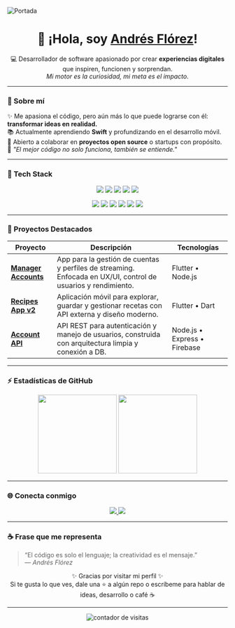 <!-- Imagen de Portada -->
![Portada](https://images.unsplash.com/photo-1550439062-609e1531270e?ixlib=rb-4.0.3&ixid=M3wxMjA3fDB8MHxwaG90by1wYWdlfHx8fGVufDB8fHx8fA%3D%3D&auto=format&fit=crop&w=1470&q=80)

<h1 align="center">👋 ¡Hola, soy <a href="https://andresflorez-portafolio.site/" target="_blank">Andrés Flórez</a>!</h1>

<p align="center">
  💻 Desarrollador de software apasionado por crear <strong>experiencias digitales</strong> que inspiren, funcionen y sorprendan.  
  <br/>
  <em>Mi motor es la curiosidad, mi meta es el impacto.</em>
</p>

---

### 🚀 Sobre mí  

✨ Me apasiona el código, pero aún más lo que puede lograrse con él: **transformar ideas en realidad.**  
📚 Actualmente aprendiendo **Swift** y profundizando en el desarrollo móvil.  
🤝 Abierto a colaborar en **proyectos open source** o startups con propósito.  
🎯 *"El mejor código no solo funciona, también se entiende."*  

---

### 🧠 Tech Stack

<p align="center">
  <!-- Lenguajes -->
  <img src="https://img.shields.io/badge/React%20Native-20232A?style=for-the-badge&logo=react&logoColor=61DAFB"/>
  <img src="https://img.shields.io/badge/Flutter-02569B?style=for-the-badge&logo=flutter&logoColor=white"/>
  <img src="https://img.shields.io/badge/JavaScript-F7DF1E?style=for-the-badge&logo=javascript&logoColor=black"/>
  <img src="https://img.shields.io/badge/TypeScript-3178C6?style=for-the-badge&logo=typescript&logoColor=white"/>
  <img src="https://img.shields.io/badge/Node.js-339933?style=for-the-badge&logo=node.js&logoColor=white"/>
</p>

<p align="center">
  <!-- Herramientas -->
  <img src="https://img.shields.io/badge/Git-F05032?style=for-the-badge&logo=git&logoColor=white"/>
  <img src="https://img.shields.io/badge/GitHub-181717?style=for-the-badge&logo=github&logoColor=white"/>
  <img src="https://img.shields.io/badge/VS%20Code-007ACC?style=for-the-badge&logo=visual-studio-code&logoColor=white"/>
  <img src="https://img.shields.io/badge/Docker-2496ED?style=for-the-badge&logo=docker&logoColor=white"/>
  <img src="https://img.shields.io/badge/Firebase-FFCA28?style=for-the-badge&logo=firebase&logoColor=black"/>
  <img src="https://img.shields.io/badge/Postman-FF6C37?style=for-the-badge&logo=postman&logoColor=white"/>
</p>

---

### 🧩 Proyectos Destacados  

| Proyecto | Descripción | Tecnologías |
|-----------|--------------|-------------|
| [**Manager Accounts**](https://github.com/andresflopaez1255/manager_accounts) | App para la gestión de cuentas y perfiles de streaming. Enfocada en UX/UI, control de usuarios y rendimiento. | Flutter • Node.js |
| [**Recipes App v2**](https://github.com/andresflopaez1255/recipes_appv2) | Aplicación móvil para explorar, guardar y gestionar recetas con API externa y diseño moderno. | Flutter • Dart |
| [**Account API**](https://github.com/andresflopaez1255/accountApi) | API REST para autenticación y manejo de usuarios, construida con arquitectura limpia y conexión a DB. | Node.js • Express • Firebase |

---

### ⚡️ Estadísticas de GitHub  

<p align="center">
  <img height="180em" src="https://github-readme-stats.vercel.app/api?username=andresflopaez1255&show_icons=true&theme=tokyonight&hide_border=true" />
  <img height="180em" src="https://github-readme-stats.vercel.app/api/top-langs/?username=andresflopaez1255&layout=compact&theme=tokyonight&hide_border=true" />
</p>

---

### 🌐 Conecta conmigo  

<p align="center">
  <a href="https://www.linkedin.com/in/andres-florez-111595197/">
    <img src="https://img.shields.io/badge/LinkedIn-Andrés%20Flórez-0077B5?style=for-the-badge&logo=linkedin&logoColor=white" />
  </a>
  <a href="https://andresflorez-portafolio.site/">
    <img src="https://img.shields.io/badge/Portafolio-andresflorez--portafolio.site-0A66C2?style=for-the-badge&logo=firefox&logoColor=white" />
  </a>
</p>

---

### ☕ Frase que me representa

> “El código es solo el lenguaje; la creatividad es el mensaje.”  
> — *Andrés Flórez*

<p align="center">
  ✨ Gracias por visitar mi perfil ✨  
  <br>
  Si te gusta lo que ves, dale una ⭐ a algún repo o escríbeme para hablar de ideas, desarrollo o café ☕
</p>

---

<p align="center">
  <img src="https://komarev.com/ghpvc/?username=andresflopaez1255&color=blueviolet&style=flat-square&label=Visitas+al+perfil" alt="contador de visitas"/>
</p>

